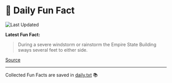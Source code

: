 # 🌟 Daily Fun Fact

![Last Updated](https://img.shields.io/badge/Last_Updated-2025_09_27-blue?style=flat-square)

**Latest Fun Fact:**

> During a severe windstorm or rainstorm the Empire State Building sways several feet to either side.

[Source](http://www.djtech.net/humor/useless_facts.htm)

---

Collected Fun Facts are saved in [daily.txt](daily.txt) 📚
